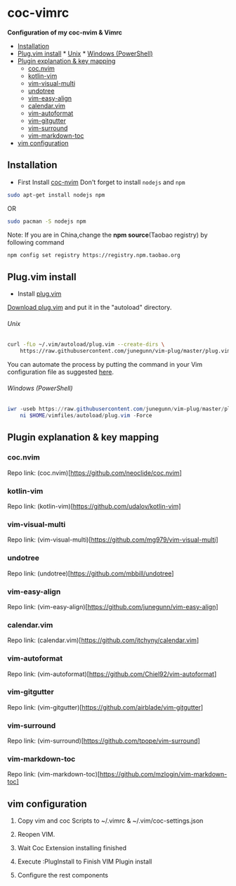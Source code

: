 # coc-vimrc

**Configuration of my coc-nvim &amp; Vimrc**

<!-- vim-markdown-toc GFM -->

* [Installation](#installation)
* [Plug.vim install](#plugvim-install)
				* [Unix](#unix)
				* [Windows (PowerShell)](#windows-powershell)
* [Plugin explanation & key mapping](#plugin-explanation--key-mapping)
	* [coc.nvim](#cocnvim)
	* [kotlin-vim](#kotlin-vim)
	* [vim-visual-multi](#vim-visual-multi)
	* [undotree](#undotree)
	* [vim-easy-align](#vim-easy-align)
	* [calendar.vim](#calendarvim)
	* [vim-autoformat](#vim-autoformat)
	* [vim-gitgutter](#vim-gitgutter)
	* [vim-surround](#vim-surround)
	* [vim-markdown-toc](#vim-markdown-toc)
* [vim configuration](#vim-configuration)

<!-- vim-markdown-toc -->

## Installation
- First Install [coc-nvim](https://github.com/neoclide/coc.nvim)
Don't forget to install `nodejs` and `npm`

```bash
sudo apt-get install nodejs npm
```
OR
```bash
sudo pacman -S nodejs npm
```

Note: If you are in China,change the **npm source**(Taobao registry) by following command
```bash
npm config set registry https://registry.npm.taobao.org
```

## Plug.vim install

- Install [plug.vim](https://github.com/junegunn/vim-plug)

[Download plug.vim](https://raw.githubusercontent.com/junegunn/vim-plug/master/plug.vim)
and put it in the "autoload" directory.

###### Unix

```sh
curl -fLo ~/.vim/autoload/plug.vim --create-dirs \
    https://raw.githubusercontent.com/junegunn/vim-plug/master/plug.vim
```

You can automate the process by putting the command in your Vim configuration
file as suggested [here][auto].

[auto]: https://github.com/junegunn/vim-plug/wiki/tips#automatic-installation

###### Windows (PowerShell)

```powershell
iwr -useb https://raw.githubusercontent.com/junegunn/vim-plug/master/plug.vim |`
    ni $HOME/vimfiles/autoload/plug.vim -Force
```
## Plugin explanation & key mapping


### coc.nvim

Repo link: (coc.nvim)[https://github.com/neoclide/coc.nvim]

### kotlin-vim

Repo link: (kotlin-vim)[https://github.com/udalov/kotlin-vim]

### vim-visual-multi

Repo link: (vim-visual-multi)[https://github.com/mg979/vim-visual-multi]

### undotree

Repo link: (undotree)[https://github.com/mbbill/undotree]

### vim-easy-align

Repo link: (vim-easy-align)[https://github.com/junegunn/vim-easy-align]

### calendar.vim

Repo link: (calendar.vim)[https://github.com/itchyny/calendar.vim]

### vim-autoformat

Repo link: (vim-autoformat)[https://github.com/Chiel92/vim-autoformat]

### vim-gitgutter

Repo link: (vim-gitgutter)[https://github.com/airblade/vim-gitgutter]

### vim-surround

Repo link: (vim-surround)[https://github.com/tpope/vim-surround]

### vim-markdown-toc

Repo link: (vim-markdown-toc)[https://github.com/mzlogin/vim-markdown-toc]

## vim configuration
1. Copy vim and coc Scripts to ~/.vimrc & ~/.vim/coc-settings.json

2. Reopen VIM.

3. Wait Coc Extension installing finished

4. Execute :PlugInstall to Finish VIM Plugin install

5. Configure the rest components
